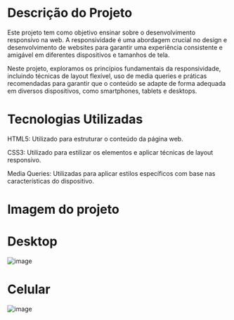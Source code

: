 <h1>Descrição do Projeto</h1>

Este projeto tem como objetivo ensinar sobre o desenvolvimento responsivo na web. A responsividade é uma abordagem crucial no design e desenvolvimento de websites para garantir uma experiência consistente e amigável em diferentes dispositivos e tamanhos de tela.

Neste projeto, exploramos os princípios fundamentais da responsividade, incluindo técnicas de layout flexível, uso de media queries e práticas recomendadas para garantir que o conteúdo se adapte de forma adequada em diversos dispositivos, como smartphones, tablets e desktops.

<h1>Tecnologias Utilizadas</h1>

HTML5: Utilizado para estruturar o conteúdo da página web.

CSS3: Utilizado para estilizar os elementos e aplicar técnicas de layout responsivo.

Media Queries: Utilizadas para aplicar estilos específicos com base nas características do dispositivo.

<h1>Imagem do projeto</h1>

<h1>Desktop</h1>

![image](https://github.com/erikpablo/Cheesecake/assets/159021301/c06fafb3-d7c5-44ea-93f6-6b29ec99965e)



<h1>Celular</h1>

![image](https://github.com/erikpablo/Cheesecake/assets/159021301/6b3b103b-d87b-4020-99f2-d9ef87500662)

